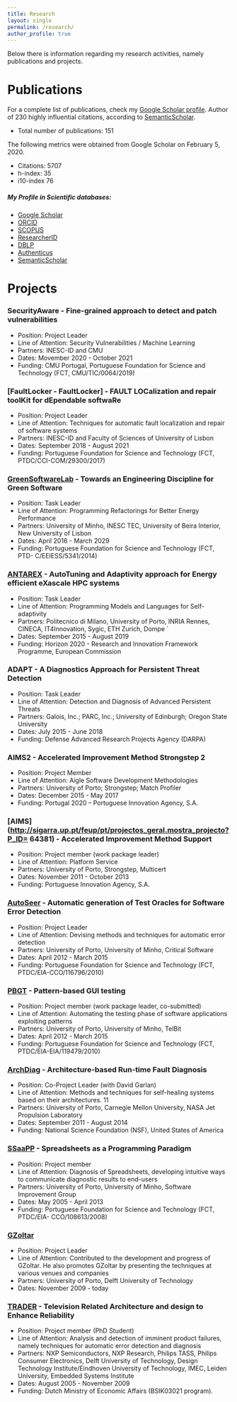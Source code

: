 ```yaml
---
title: Research
layout: single
permalink: /research/
author_profile: true
---
```


Below there is information regarding my research activities, namely publications and projects. 


# Publications

<p font-size="11px"> For a complete list of publications, check my <a href="http://scholar.google.com/citations?user=x25BFgEAAAAJ&hl=en">Google Scholar profile</a>. Author of 230 highly influential citations, according to <a href="https://www.semanticscholar.org/author/Rui-Abreu/3175505">SemanticScholar</a>.</p>

* Total number of publications: 151

The following metrics were obtained from Google Scholar on February 5, 2020.
* Citations: 5707
* h-index: 35
* i10-index 76

##### My Profile in Scientific databases:
* [Google Scholar](http://scholar.google.com/citations?user=x25BFgEAAAAJ&hl=en)
* [ORCID](http://orcid.org/0000-0003-3734-3157)
* [SCOPUS](http://www.scopus.com/authid/detail.uri?authorId=16479696600)
* [ResearcherID](http://www.researcherid.com/rid/A-8119-2015)
* [DBLP](http://www.informatik.uni-trier.de/~ley/db/indices/a-tree/a/Abreu:Rui.html)
* [Authenticus](https://www.authenticus.pt/R-000-KWV)
* [SemanticScholar](https://www.semanticscholar.org/author/Rui-Abreu/3175505)


# Projects

### SecurityAware - Fine-grained approach to detect and patch vulnerabilities
* Position: Project Leader
* Line of Attention: Security Vulnerabilities / Machine Learning
* Partners: INESC-ID and CMU
* Dates: Movember 2020 - October 2021
* Funding: CMU Portugal, Portuguese Foundation for Science and Technology (FCT, CMU/TIC/0064/2019)

### [FaultLocker - FaultLocker] - FAULT LOCalization and repair toolKit for dEpendable softwaRe
* Position: Project Leader
* Line of Attention: Techniques for automatic fault localization and repair of software systems
* Partners: INESC-ID and Faculty of Sciences of University of Lisbon
* Dates: September 2018 - August 2021
* Funding: Portuguese Foundation for Science and Technology (FCT, PTDC/CCI-COM/29300/2017)

### [GreenSoftwareLab](http://greenlab.di.uminho.pt/) - Towards an Engineering Discipline for Green Software

* Position: Task Leader
* Line of Attention: Programming Refactorings for Better Energy Performance
* Partners: University of Minho, INESC TEC, University of Beira Interior, New University of Lisbon
* Dates: April 2016 - March 2029
* Funding: Portuguese Foundation for Science and Technology (FCT, PTD- C/EEIESS/5341/2014)

### [ANTAREX](http://antarex.fe.up.pt) - AutoTuning and Adaptivity approach for Energy efficient eXascale HPC systems
* Position: Task Leader
* Line of Attention: Programming Models and Languages for Self-adaptivity
* Partners: Politecnico di Milano, University of Porto, INRIA Rennes, CINECA, IT4Innovation, Sygic, ETH Zurich, Dompe ́
* Dates: September 2015 - August 2019
* Funding: Horizon 2020 - Research and Innovation Framework Programme, European Commission


### ADAPT - A Diagnostics Approach for Persistent Threat Detection
* Position: Task Leader
* Line of Attention: Detection and Diagnosis of Advanced Persistent Threats
* Partners: Galois, Inc.; PARC, Inc.; University of Edinburgh; Oregon State University
* Dates: July 2015 - June 2018
* Funding: Defense Advanced Research Projects Agency (DARPA)

### AIMS2 - Accelerated Improvement Method Strongstep 2

* Position: Project Member
* Line of Attention: Aigle Software Development Methodologies
* Partners: University of Porto; Strongstep; Match Profiler
* Dates: December 2015 - May 2017
* Funding: Portugal 2020 – Portuguese Innovation Agency, S.A.

### [AIMS](http://sigarra.up.pt/feup/pt/projectos_geral.mostra_projecto?P_ID= 64381) - Accelerated Improvement Method Support

* Position: Project member (work package leader)
* Line of Attention: Platform Service
* Partners: University of Porto, Strongstep, Multicert
* Dates: November 2011 - October 2013
* Funding: Portuguese Innovation Agency, S.A.

### [AutoSeer](http://www.fe.up.pt/AutoSeer) - Automatic generation of Test Oracles for Software Error Detection

* Position: Project Leader
* Line of Attention: Devising methods and techniques for automatic error detection
* Partners: University of Porto, University of Minho, Critical Software
* Dates: April 2012 - March 2015
* Funding: Portuguese Foundation for Science and Technology (FCT, PTDC/EIA-CCO/116796/2010)


### [PBGT](http://paginas.fe.up.pt/~apaiva/PBGT/PBGT.htm) - Pattern-based GUI testing

* Position: Project member (work package leader, co-submitted)
* Line of Attention: Automating the testing phase of software applications exploiting patterns
* Partners: University of Porto, University of Minho, TelBit
* Dates: April 2012 - March 2015
* Funding: Portuguese Foundation for Science and Technology (FCT, PTDC/EIA-EIA/119479/2010)

### [ArchDiag](http://www.nsf.gov/awardsearch/showAward.do?AwardNumber=1116848) - Architecture-based Run-time Fault Diagnosis

* Position: Co-Project Leader (with David Garlan)
* Line of Attention: Methods and techniques for self-healing systems based on their architectures. 11
* Partners: University of Porto, Carnegie Mellon University, NASA Jet Propulsion Laboratory
* Dates: September 2011 - August 2014
* Funding: National Science Foundation (NSF), United States of America

### [SSaaPP](http://ssaapp.di.uminho.pt/) - Spreadsheets as a Programming Paradigm

* Position: Project member
* Line of Attention: Diagnosis of Spreadsheets, developing intuitive ways to communicate diagnostic results to end-users
* Partners: University of Porto, University of Minho, Software Improvement Group
* Dates: May 2005 - April 2013
* Funding: Portuguese Foundation for Science and Technology (FCT, PTDC/EIA- CCO/108613/2008)


### [GZoltar](http://www.gzoltar.com)

* Position: Project Leader
* Line of Attention: Contributed to the development and progress of GZoltar. He also promotes GZoltar by presenting the techniques at various venues and companies
* Partners: University of Porto, Delft University of Technology
* Dates: November 2009 - today

### [TRADER](http://www.esi.nl/trader) - Television Related Architecture and design to Enhance Reliability

* Position: Project member (PhD Student)
* Line of Attention: Analysis and detection of imminent product failures, namely techniques for automatic error detection and diagnosis
* Partners: NXP Semiconductors, NXP Research, Philips TASS, Philips Consumer Electronics, Delft University of Technology, Design Technology Institute/Eindhoven University of Technology, IMEC, Leiden University, Embedded Systems Institute
* Dates: August 2005 - November 2009
* Funding: Dutch Ministry of Economic Affairs (BSIK03021 program).
